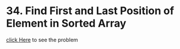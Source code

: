 # 34. Find First and Last Position of Element in Sorted Array
[click Here](https://leetcode.com/problems/find-first-and-last-position-of-element-in-sorted-array/) to see the problem
